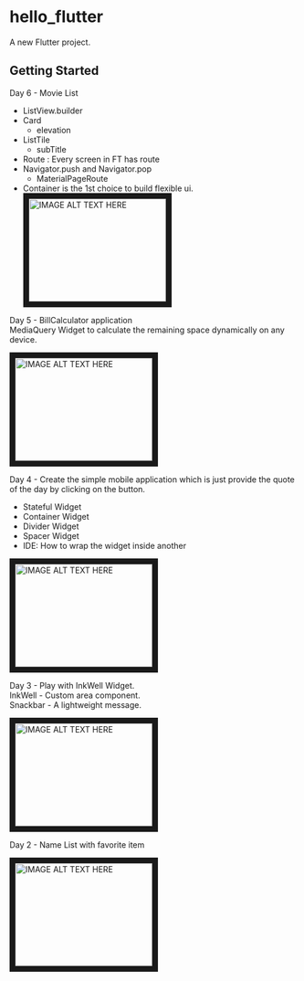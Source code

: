 # hello_flutter

A new Flutter project.

## Getting Started

Day 6 - Movie List  
- ListView.builder  
- Card  
  - elevation  
- ListTile  
  - subTitle  
- Route : Every screen in FT has route  
- Navigator.push and Navigator.pop  
  - MaterialPageRoute  
- Container is the 1st choice to build flexible ui.  
<a href="http://www.youtube.com/watch?feature=player_embedded&v=dzurFfnw01A
" target="_blank"><img src="http://img.youtube.com/vi/dzurFfnw01A/0.jpg"
alt="IMAGE ALT TEXT HERE" width="240" height="180" border="10" /></a>


Day 5 - BillCalculator application  
MediaQuery Widget to calculate the remaining space dynamically on any device.  

<a href="http://www.youtube.com/watch?feature=player_embedded&v=xbHMJza-dJw
" target="_blank"><img src="http://img.youtube.com/vi/xbHMJza-dJw/0.jpg"
alt="IMAGE ALT TEXT HERE" width="240" height="180" border="10" /></a>


Day 4 - Create the simple mobile application which is just provide the quote of the day by clicking on the button.
- Stateful Widget  
- Container Widget  
- Divider Widget  
- Spacer Widget  
- IDE: How to wrap the widget inside another  

<a href="http://www.youtube.com/watch?feature=player_embedded&v=pAXTKq8eUbE
" target="_blank"><img src="http://img.youtube.com/vi/pAXTKq8eUbE/0.jpg"
alt="IMAGE ALT TEXT HERE" width="240" height="180" border="10" /></a>

Day 3 - Play with InkWell Widget.  
InkWell - Custom area component.  
Snackbar - A lightweight message.

<a href="http://www.youtube.com/watch?feature=player_embedded&v=dia9dhf_LXM
" target="_blank"><img src="http://img.youtube.com/vi/dia9dhf_LXM/0.jpg"
alt="IMAGE ALT TEXT HERE" width="240" height="180" border="10" /></a>


Day 2 - Name List with favorite item

<a href="http://www.youtube.com/watch?feature=player_embedded&v=r5UFi1U4U_Y
" target="_blank"><img src="http://img.youtube.com/vi/r5UFi1U4U_Y/0.jpg" 
alt="IMAGE ALT TEXT HERE" width="240" height="180" border="10" /></a>




